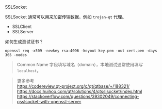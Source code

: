 SSLSocket

SSLSocket 通常可以用来加密传输数据，例如 `trojan-qt` 代理。

* SSLClient
* SSLServer

如何生成测试证书？

```shell
openssl req -x509 -newkey rsa:4096 -keyout key.pem -out cert.pem -days 365 -nodes
```

> Common Name 字段填写域名（domain），本地测试通常使用填写 `localhost`。

> 更多参考  
> https://codereview.qt-project.org/c/qt/qtbase/+/188321/
> https://docs.huihoo.com/qt/solutions/4/qtsslsocket/index.html
> https://stackoverflow.com/questions/39302049/connecting-qsslsocket-with-openssl-server